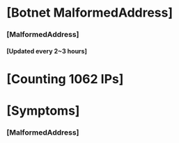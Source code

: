 # [Botnet MalformedAddress]
### [MalformedAddress]
#### [Updated every 2~3 hours]

# [Counting 1062 IPs]

# [Symptoms] 
###   [MalformedAddress]

